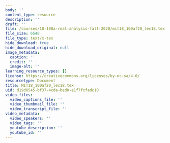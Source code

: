 ```yaml
---
body: ''
content_type: resource
description: ''
draft: ''
file: /courses/18-100a-real-analysis-fall-2020/mit18_100af20_lec18.tex
file_size: 6548
file_type: text/x-tex
hide_download: true
hide_download_original: null
image_metadata:
  caption: ''
  credit: ''
  image-alt: ''
learning_resource_types: []
license: https://creativecommons.org/licenses/by-nc-sa/4.0/
resourcetype: Document
title: MIT18_100af20_lec18.tex
uid: d19d0545-bf37-4cda-bed0-e1f7fcfadc10
video_files:
  video_captions_file: ''
  video_thumbnail_file: ''
  video_transcript_file: ''
video_metadata:
  video_speakers: ''
  video_tags: ''
  youtube_description: ''
  youtube_id: ''
---
```

